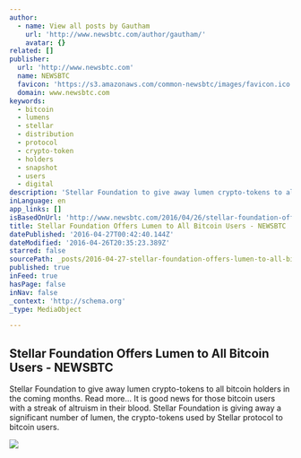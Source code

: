 ```yaml
---
author:
  - name: View all posts by Gautham
    url: 'http://www.newsbtc.com/author/gautham/'
    avatar: {}
related: []
publisher:
  url: 'http://www.newsbtc.com'
  name: NEWSBTC
  favicon: 'https://s3.amazonaws.com/common-newsbtc/images/favicon.ico'
  domain: www.newsbtc.com
keywords:
  - bitcoin
  - lumens
  - stellar
  - distribution
  - protocol
  - crypto-token
  - holders
  - snapshot
  - users
  - digital
description: 'Stellar Foundation to give away lumen crypto-tokens to all bitcoin holders in the coming months. Read more... It is good news for those bitcoin users with a streak of altruism in their blood. Stellar Foundation is giving away a significant number of lumen, the crypto-tokens used by Stellar protocol to bitcoin users.'
inLanguage: en
app_links: []
isBasedOnUrl: 'http://www.newsbtc.com/2016/04/26/stellar-foundation-offers-lumen-to-all-bitcoin-users/'
title: Stellar Foundation Offers Lumen to All Bitcoin Users - NEWSBTC
datePublished: '2016-04-27T00:42:40.144Z'
dateModified: '2016-04-26T20:35:23.389Z'
starred: false
sourcePath: _posts/2016-04-27-stellar-foundation-offers-lumen-to-all-bitcoin-users-newsb.md
published: true
inFeed: true
hasPage: false
inNav: false
_context: 'http://schema.org'
_type: MediaObject

---
```

<article style=""><h1>Stellar Foundation Offers Lumen to All Bitcoin Users - NEWSBTC</h1><p>Stellar Foundation to give away lumen crypto-tokens to all bitcoin holders in the coming months. Read more... It is good news for those bitcoin users with a streak of altruism in their blood. Stellar Foundation is giving away a significant number of lumen, the crypto-tokens used by Stellar protocol to bitcoin users.</p><img src="https://s3.amazonaws.com/main-newsbtc-images/2014/12/172.jpg" /></article>